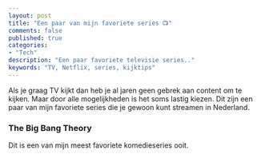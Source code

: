 ```yaml
---
layout: post
title: "Een paar van mijn favoriete series 📺"
comments: false
published: true
categories: 
- "Tech"
description: "Een paar favoriete televisie series.."
keywords: "TV, Netflix, series, kijktips"
---
```


Als je graag TV kijkt dan heb je al jaren geen gebrek aan content om te kijken. Maar door alle mogelijkheden is het soms lastig kiezen. Dit zijn een paar van mijn favoriete series
die je gewoon kunt streamen in Nederland.

### The Big Bang Theory
Dit is een van mijn meest favoriete komedieseries ooit.
